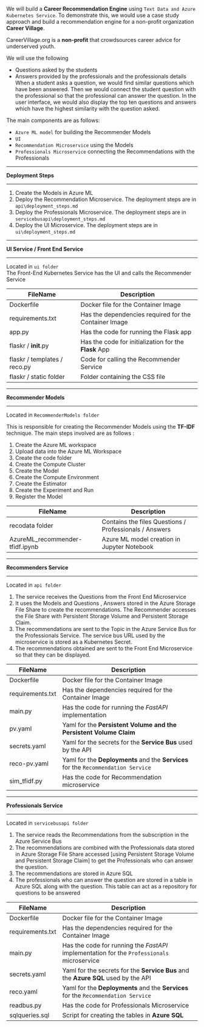 We will build a **Career Recommendation Engine** using `Text Data and Azure Kubernetes Service`. To demonstrate this, we would use a case study approach and build a recommendation engine for a non-profit organization **Career Village**.               

CareerVillage.org is a **non-profit** that crowdsources career advice for underserved youth.         

We will use the following
*	Questions asked by the students               
*	Answers provided by the professionals and the professionals details                            
When a student asks a question, we would find similar questions which have been answered. Then we would connect the student question with the professional so that the professional can answer the question. In the user interface, we would also display the top ten questions and answers which have the highest similarity with the question asked.                   

The main components are as follows:

* `Azure ML model` for building the Recommender Models      
* `UI`         
* `Recommendation Microservice` using the Models              
* `Professionals Microservice` connecting the Recommendations with the Professionals        


<hr/>

**Deployment Steps**            

<hr />

1. Create the Models in Azure ML
2. Deploy the Recommendation Microservice. The deployment steps are in `api\deployment_steps.md`           
3. Deploy the Professionals Microservice. The deployment steps are in `servicebusapi\deployment_steps.md`           
4. Deploy the UI Microservice. The deployment steps are in `ui\deployment_steps.md`         

<hr/>

**UI Service / Front End Service**            

<hr />             

Located in  `ui folder`       
The Front-End Kubernetes Service has the UI and calls the Recommender Service      


|  FileName  |  Description |
|---|---|
| Dockerfile |   Docker file for the Container Image        |       
| requirements.txt |   Has the dependencies required for the Container Image        |        
|  app.py | Has the code for running the Flask app |    
|  flaskr / __init__.py | Has the code for initialization for the **Flask** App |      
|  flaskr / templates / reco.py | Code for calling the Recommender Service       |        
|  flaskr / static folder | Folder containing the CSS file   |           




<hr/>

**Recommender Models**            

<hr />           

Located in  `RecommenderModels folder`        

This is responsible for creating the Recommender Models using the **TF-IDF** technique.  The main steps involved are as follows :    

1.	Create the Azure ML workspace              
2.	Upload data into the Azure ML Workspace        
3.	Create the code folder        
4.	Create the Compute Cluster        
5.	Create the Model            
6.	Create the Compute Environment          
7.	Create the Estimator          
8.	Create the Experiment and Run         
9.	Register the Model           

      
|  FileName  |  Description |
|---|---|
| recodata folder   |   Contains the files Questions / Professionals / Answers         |       
| AzureML_recommender-tfidf.ipynb  |     Azure ML model creation in Jupyter Notebook        |        



<hr/>

**Recommenders Service**            

<hr />               

Located in  `api folder`         

1.	The service receives the Questions from the Front End Microservice        
2.	It uses the Models and Questions , Answers stored in the Azure Storage File Share to create the recommendations. The Recommender accesses the File Share with Persistent Storage Volume and Persistent Storage Claim.            
3.	The recommendations are sent to the Topic in the Azure Service Bus for the Professionals Service. The service bus URL used by the microservice is stored as a Kubernetes Secret.         
4.	The recommendations obtained are sent to the Front End Microservice so that they can be displayed.        


|  FileName  |  Description |
|---|---|
| Dockerfile |   Docker file for the Container Image        |       
| requirements.txt |   Has the dependencies required for the Container Image        |        
|  main.py | Has the code for running the *FastAPI* implementation |    
| pv.yaml |   Yaml for the  **Persistent Volume and the Persistent Volume Claim**        |        
|  secrets.yaml | Yaml for the secrets for the **Service Bus** used by the API   |          
|  reco-pv.yaml | Yaml for the **Deployments** and the **Services** for the `Recommendation Service`   |      
|  sim_tfidf.py | Has the code for Recommendation microservice      |                 


<hr/>

**Professionals Service**            

<hr />             

Located in  `servicebusapi folder`                  

1.	The service reads the Recommendations from the subscription in the Azure Service Bus                 
2.	The recommendations are combined with the Professionals data stored in Azure Storage File Share accessed [using Persistent Storage Volume and Persistent Storage Claim] to get the Professionals who can answer the question.              
3.	The recommendations are stored in Azure SQL         
4.	The professionals who can answer the question are stored in a table in Azure SQL along with the question. This table can act as a repository for questions to be  answered       

|  FileName  |  Description |
|---|---|
| Dockerfile |   Docker file for the Container Image        |       
| requirements.txt |   Has the dependencies required for the Container Image         |        
|  main.py | Has the code for running the *FastAPI* implementation for the `Professionals` microservice     |    
|  secrets.yaml | Yaml for the secrets for the **Service Bus** and the **Azure SQL** used by the API    |          
|  reco.yaml | Yaml for the **Deployments** and the **Services** for the `Recommendation Service`    |      
|  readbus.py | Has the code for Professionals Microservice       |     
|  sqlqueries.sql | Script for creating the tables in **Azure SQL**        |     

